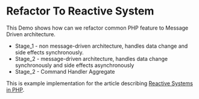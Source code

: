 # Refactor To Reactive System

This Demo shows how can we refactor common PHP feature to Message Driven architecture.  

- Stage_1 - non message-driven architecture, handles data change and side effects synchronously.
- Stage_2 - message-driven architecture, handles data change synchronously and side effects asynchronously  
- Stage_2 - Command Handler Aggregate  

This is example implementation for the article describing [Reactive Systems in PHP](https://blog.ecotone.tech/building-reactive-message-driven-systems-in-php/). 